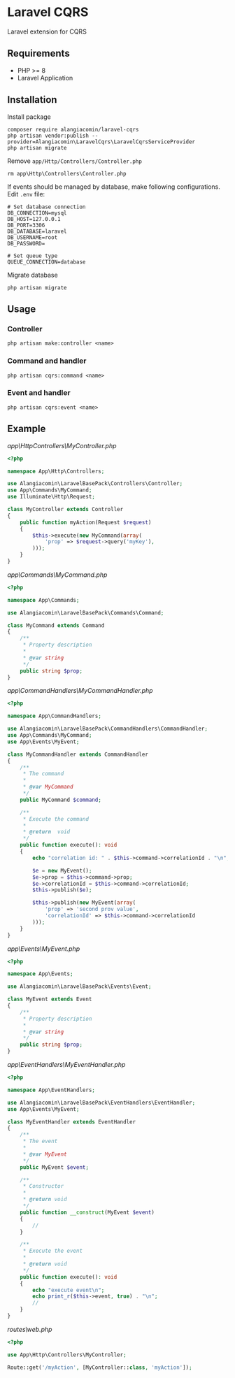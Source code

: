 # Laravel CQRS

Laravel extension for CQRS

## Requirements

- PHP >= 8
- Laravel Application

## Installation

Install package
```
composer require alangiacomin/laravel-cqrs
php artisan vendor:publish --provider=Alangiacomin\LaravelCqrs\LaravelCqrsServiceProvider
php artisan migrate
```

Remove ```app/Http/Controllers/Controller.php```
```
rm app\Http\Controllers\Controller.php
```

If events should be managed by database, make following configurations.\
Edit ```.env``` file:
```
# Set database connection
DB_CONNECTION=mysql
DB_HOST=127.0.0.1
DB_PORT=3306
DB_DATABASE=laravel
DB_USERNAME=root
DB_PASSWORD=

# Set queue type
QUEUE_CONNECTION=database
```

Migrate database
```
php artisan migrate
```

## Usage

### Controller

```
php artisan make:controller <name>
```

### Command and handler

```
php artisan cqrs:command <name>
```

### Event and handler

```
php artisan cqrs:event <name>
```

## Example

_app\HttpControllers\MyController.php_

```php
<?php

namespace App\Http\Controllers;

use Alangiacomin\LaravelBasePack\Controllers\Controller;
use App\Commands\MyCommand;
use Illuminate\Http\Request;

class MyController extends Controller
{
    public function myAction(Request $request)
    {
        $this->execute(new MyCommand(array(
            'prop' => $request->query('myKey'),
        )));
    }
}
```

_app\Commands\MyCommand.php_

```php
<?php

namespace App\Commands;

use Alangiacomin\LaravelBasePack\Commands\Command;

class MyCommand extends Command
{
    /**
     * Property description
     *
     * @var string
     */
    public string $prop;
}
```

_app\CommandHandlers\MyCommandHandler.php_

```php
<?php

namespace App\CommandHandlers;

use Alangiacomin\LaravelBasePack\CommandHandlers\CommandHandler;
use App\Commands\MyCommand;
use App\Events\MyEvent;

class MyCommandHandler extends CommandHandler
{
    /**
     * The command
     *
     * @var MyCommand
     */
    public MyCommand $command;

    /**
     * Execute the command
     *
     * @return  void
     */
    public function execute(): void
    {
        echo "correlation id: " . $this->command->correlationId . "\n";

        $e = new MyEvent();
        $e->prop = $this->command->prop;
        $e->correlationId = $this->command->correlationId;
        $this->publish($e);

        $this->publish(new MyEvent(array(
            'prop' => 'second prov value',
            'correlationId' => $this->command->correlationId
        )));
    }
}
```

_app\Events\MyEvent.php_

```php
<?php

namespace App\Events;

use Alangiacomin\LaravelBasePack\Events\Event;

class MyEvent extends Event
{
    /**
     * Property description
     *
     * @var string
     */
    public string $prop;
}
```

_app\EventHandlers\MyEventHandler.php_

```php
<?php

namespace App\EventHandlers;

use Alangiacomin\LaravelBasePack\EventHandlers\EventHandler;
use App\Events\MyEvent;

class MyEventHandler extends EventHandler
{
    /**
     * The event
     *
     * @var MyEvent
     */
    public MyEvent $event;

    /**
     * Constructor
     *
     * @return void
     */
    public function __construct(MyEvent $event)
    {
        //
    }

    /**
     * Execute the event
     *
     * @return void
     */
    public function execute(): void
    {
        echo "execute event\n";
        echo print_r($this->event, true) . "\n";
        //
    }
}
```

_routes\web.php_
```php
<?php

use App\Http\Controllers\MyController;

Route::get('/myAction', [MyController::class, 'myAction']);
```
